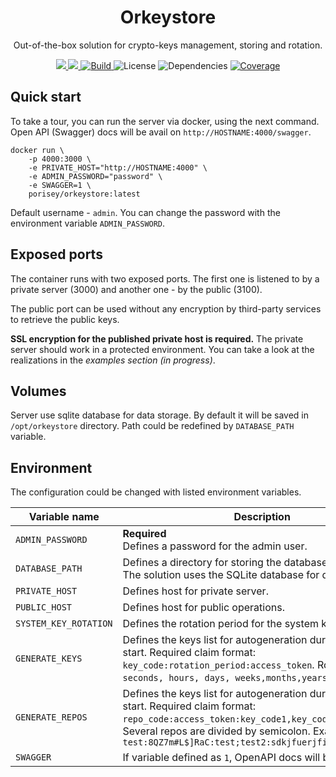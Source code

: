<h1 align="center">Orkeystore</h1>
<p align="center">Out-of-the-box solution for crypto-keys management, storing and rotation.</p>
<p align="center">
    <a href="https://hub.docker.com/repository/docker/porisey/orkeystore">
        <img src="https://img.shields.io/docker/pulls/porisey/orkeystore" target="_blank" />
        <img src="https://img.shields.io/docker/image-size/porisey/orkeystore"/>
    </a>
    <a href="https://app.circleci.com/pipelines/github/Porisey/orkeystore" target="_blank">
        <img src="https://img.shields.io/circleci/build/gh/Porisey/orkeystore/master" alt="Build" />
    </a>
    <a>
    <img src="https://img.shields.io/github/license/Porisey/orkeystore" alt="License" />
    </a>
    <img src="https://img.shields.io/david/Porisey/orkeystore" alt="Dependencies"/>
    <a href="https://coveralls.io/github/Porisey/orkeystore" target="_blank">
        <img src="https://img.shields.io/coveralls/github/Porisey/orkeystore" alt="Coverage" />
    </a>
</p>

## Quick start

To take a tour, you can run the server via docker, using the next command. Open API (Swagger) docs will be avail on `http://HOSTNAME:4000/swagger`.

```
docker run \
    -p 4000:3000 \
    -e PRIVATE_HOST="http://HOSTNAME:4000" \
    -e ADMIN_PASSWORD="password" \
    -e SWAGGER=1 \
    porisey/orkeystore:latest
```

Default username - `admin`. You can change the password with the environment variable `ADMIN_PASSWORD`.

## Exposed ports

The container runs with two exposed ports. The first one is listened to by a private server (3000) and another one - by the public (3100).

The public port can be used without any encryption by third-party services to retrieve the public keys.

**SSL encryption for the published private host is required.** The private server should work in a protected environment. You can take a look at the realizations in the _examples section (in progress)_.

## Volumes

Server use sqlite database for data storage. By default it will be saved in `/opt/orkeystore` directory. Path could be redefined by `DATABASE_PATH` variable.

## Environment

The configuration could be changed with listed environment variables.

| Variable name         | Description                                                                                                                                                                                                                                             |
| --------------------- | ------------------------------------------------------------------------------------------------------------------------------------------------------------------------------------------------------------------------------------------------------- |
| `ADMIN_PASSWORD`      | **Required**<br/> Defines a password for the admin user.                                                                                                                                                                                                |
| `DATABASE_PATH`       | Defines a directory for storing the database in filesystem. The solution uses the SQLite database for data storage.                                                                                                                                     |
| `PRIVATE_HOST`        | Defines host for private server.                                                                                                                                                                                                                        |
| `PUBLIC_HOST`         | Defines host for public operations.                                                                                                                                                                                                                     |
| `SYSTEM_KEY_ROTATION` | Defines the rotation period for the system key.                                                                                                                                                                                                         |
| `GENERATE_KEYS`       | Defines the keys list for autogeneration during the server start. Required claim format: `key_code:rotation_period:access_token`. Rotation units: `seconds, hours, days, weeks,months,years`.                                                           |
| `GENERATE_REPOS`      | Defines the keys list for autogeneration during the server start. Required claim format: `repo_code:access_token:key_code1,key_code2,…,key_codeN`. Several repos are divided by semicolon. Example: `test:8QZ7m#L$]RaC:test;test2:sdkjfuerjfinksf:hest` |
| `SWAGGER`             | If variable defined as `1`, OpenAPI docs will be avail.                                                                                                                                                                                                 |
